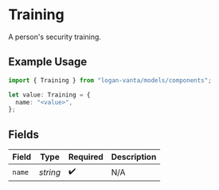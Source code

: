 # Training

A person's security training.

## Example Usage

```typescript
import { Training } from "logan-vanta/models/components";

let value: Training = {
  name: "<value>",
};
```

## Fields

| Field              | Type               | Required           | Description        |
| ------------------ | ------------------ | ------------------ | ------------------ |
| `name`             | *string*           | :heavy_check_mark: | N/A                |